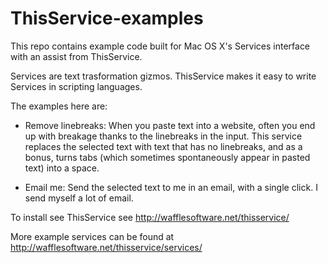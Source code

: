 ThisService-examples
====================

This repo contains example code built for Mac OS X's Services
interface with an assist from ThisService.

Services are text trasformation gizmos. ThisService makes it easy to
write Services in scripting languages.

The examples here are:

* Remove linebreaks: When you paste text into a website, often you end
up with breakage thanks to the linebreaks in the input. This service
replaces the selected text with text that has no linebreaks, and as a
bonus, turns tabs (which sometimes spontaneously appear in pasted
text) into a space.

* Email me: Send the selected text to me in an email, with a single
click. I send myself a lot of email.

To install see ThisService see http://wafflesoftware.net/thisservice/

More example services can be found at http://wafflesoftware.net/thisservice/services/

